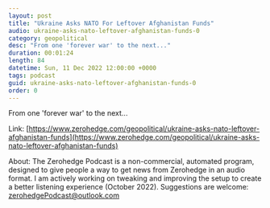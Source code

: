 ```yaml
---
layout: post
title: "Ukraine Asks NATO For Leftover Afghanistan Funds"
audio: ukraine-asks-nato-leftover-afghanistan-funds-0
category: geopolitical
desc: "From one 'forever war' to the next..."
duration: 00:01:24
length: 84
datetime: Sun, 11 Dec 2022 12:00:00 +0000
tags: podcast
guid: ukraine-asks-nato-leftover-afghanistan-funds-0
order: 0
---
```

From one 'forever war' to the next...

Link: [https://www.zerohedge.com/geopolitical/ukraine-asks-nato-leftover-afghanistan-funds](https://www.zerohedge.com/geopolitical/ukraine-asks-nato-leftover-afghanistan-funds)

About: The Zerohedge Podcast is a non-commercial, automated program, designed to give people a way to get news from Zerohedge in an audio format.  I am actively working on tweaking and improving the setup to create a better listening experience (October 2022).  Suggestions are welcome: [zerohedgePodcast@outlook.com](mailto:zerohedgePodcast@outlook.com)
